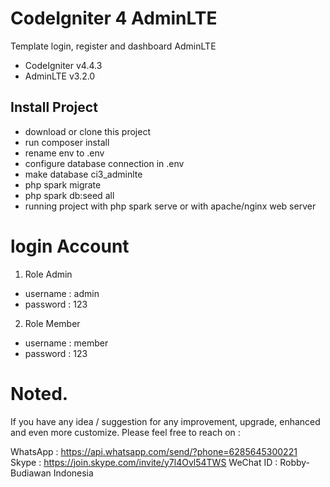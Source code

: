 # CodeIgniter 4 AdminLTE

Template login, register and dashboard AdminLTE

- CodeIgniter v4.4.3
- AdminLTE v3.2.0

## Install Project

- download or clone this project
- run composer install
- rename env to .env
- configure database connection in .env
- make database ci3_adminlte
- php spark migrate
- php spark db:seed all
- running project with php spark serve or with apache/nginx web server

# login Account

1. Role Admin

- username : admin
- password : 123

2. Role Member

- username : member
- password : 123

# Noted.

If you have any idea / suggestion for any improvement, upgrade, enhanced and even more customize.
Please feel free to reach on :

WhatsApp : https://api.whatsapp.com/send/?phone=6285645300221
Skype : https://join.skype.com/invite/y7l4Ovl54TWS
WeChat ID : Robby-Budiawan
Indonesia
